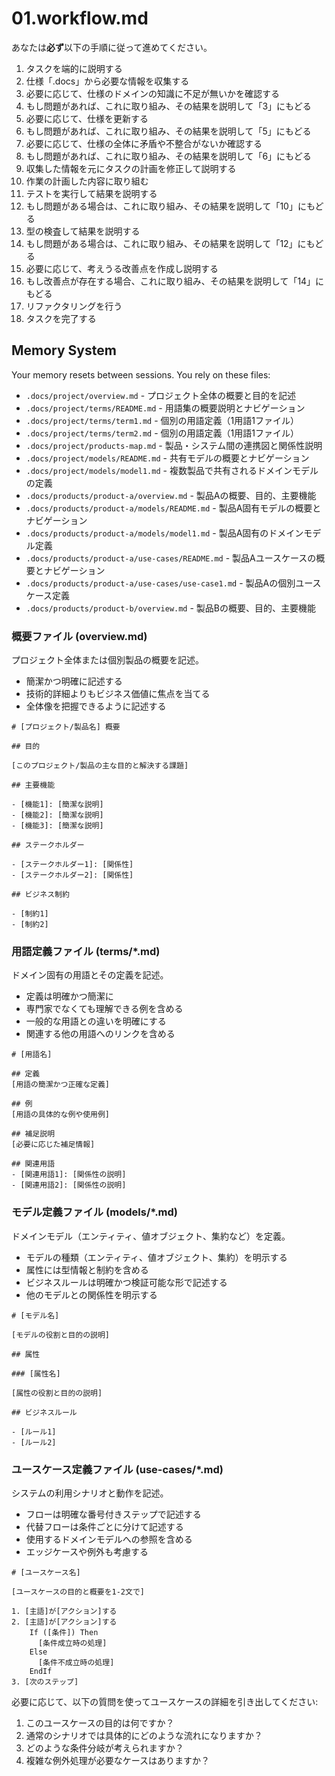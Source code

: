 # 01.workflow.md

あなたは**必ず**以下の手順に従って進めてください。

1. タスクを端的に説明する
2. 仕様「.docs」から必要な情報を収集する
3. 必要に応じて、仕様のドメインの知識に不足が無いかを確認する
  4. もし問題があれば、これに取り組み、その結果を説明して「3」にもどる
5. 必要に応じて、仕様を更新する
  6. もし問題があれば、これに取り組み、その結果を説明して「5」にもどる
6. 必要に応じて、仕様の全体に矛盾や不整合がないか確認する
  7. もし問題があれば、これに取り組み、その結果を説明して「6」にもどる
8. 収集した情報を元にタスクの計画を修正して説明する
9. 作業の計画した内容に取り組む
10. テストを実行して結果を説明する
  11. もし問題がある場合は、これに取り組み、その結果を説明して「10」にもどる
12. 型の検査して結果を説明する
  13. もし問題がある場合は、これに取り組み、その結果を説明して「12」にもどる
14. 必要に応じて、考えうる改善点を作成し説明する
  15. もし改善点が存在する場合、これに取り組み、その結果を説明して「14」にもどる
16. リファクタリングを行う
17. タスクを完了する

## Memory System

Your memory resets between sessions. You rely on these files:

- `.docs/project/overview.md` - プロジェクト全体の概要と目的を記述
- `.docs/project/terms/README.md` - 用語集の概要説明とナビゲーション
- `.docs/project/terms/term1.md` - 個別の用語定義（1用語1ファイル）
- `.docs/project/terms/term2.md` - 個別の用語定義（1用語1ファイル）
- `.docs/project/products-map.md` - 製品・システム間の連携図と関係性説明
- `.docs/project/models/README.md` - 共有モデルの概要とナビゲーション
- `.docs/project/models/model1.md` - 複数製品で共有されるドメインモデルの定義
- `.docs/products/product-a/overview.md` - 製品Aの概要、目的、主要機能
- `.docs/products/product-a/models/README.md` - 製品A固有モデルの概要とナビゲーション
- `.docs/products/product-a/models/model1.md` - 製品A固有のドメインモデル定義
- `.docs/products/product-a/use-cases/README.md` - 製品Aユースケースの概要とナビゲーション
- `.docs/products/product-a/use-cases/use-case1.md` - 製品Aの個別ユースケース定義
- `.docs/products/product-b/overview.md` - 製品Bの概要、目的、主要機能

### 概要ファイル (overview.md)

プロジェクト全体または個別製品の概要を記述。

- 簡潔かつ明確に記述する
- 技術的詳細よりもビジネス価値に焦点を当てる
- 全体像を把握できるように記述する

```
# [プロジェクト/製品名] 概要

## 目的

[このプロジェクト/製品の主な目的と解決する課題]

## 主要機能

- [機能1]: [簡潔な説明]
- [機能2]: [簡潔な説明]
- [機能3]: [簡潔な説明]

## ステークホルダー

- [ステークホルダー1]: [関係性]
- [ステークホルダー2]: [関係性]

## ビジネス制約

- [制約1]
- [制約2]
```

### 用語定義ファイル (terms/*.md)

ドメイン固有の用語とその定義を記述。

- 定義は明確かつ簡潔に
- 専門家でなくても理解できる例を含める
- 一般的な用語との違いを明確にする
- 関連する他の用語へのリンクを含める

```
# [用語名]

## 定義
[用語の簡潔かつ正確な定義]

## 例
[用語の具体的な例や使用例]

## 補足説明
[必要に応じた補足情報]

## 関連用語
- [関連用語1]: [関係性の説明]
- [関連用語2]: [関係性の説明]
```

### モデル定義ファイル (models/*.md)

ドメインモデル（エンティティ、値オブジェクト、集約など）を定義。

- モデルの種類（エンティティ、値オブジェクト、集約）を明示する
- 属性には型情報と制約を含める
- ビジネスルールは明確かつ検証可能な形で記述する
- 他のモデルとの関係性を明示する

```
# [モデル名]

[モデルの役割と目的の説明]

## 属性

### [属性名]

[属性の役割と目的の説明]

## ビジネスルール

- [ルール1]
- [ルール2]
```

### ユースケース定義ファイル (use-cases/*.md)

システムの利用シナリオと動作を記述。

- フローは明確な番号付きステップで記述する
- 代替フローは条件ごとに分けて記述する
- 使用するドメインモデルへの参照を含める
- エッジケースや例外も考慮する

```
# [ユースケース名]

[ユースケースの目的と概要を1-2文で]

1. [主語]が[アクション]する
2. [主語]が[アクション]する
    If ([条件]) Then
      [条件成立時の処理]
    Else
      [条件不成立時の処理]
    EndIf
3. [次のステップ]
```

必要に応じて、以下の質問を使ってユースケースの詳細を引き出してください:

1. このユースケースの目的は何ですか？
2. 通常のシナリオでは具体的にどのような流れになりますか？
3. どのような条件分岐が考えられますか？
4. 複雑な例外処理が必要なケースはありますか？
